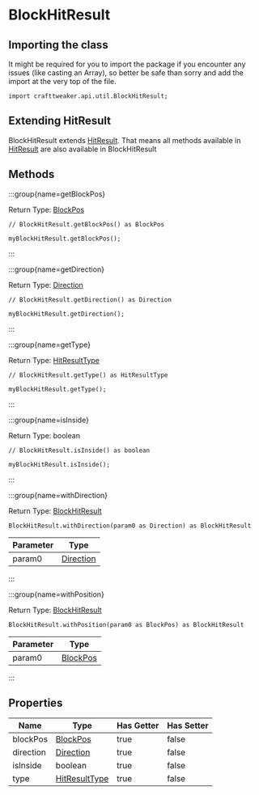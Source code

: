 # BlockHitResult

## Importing the class

It might be required for you to import the package if you encounter any issues (like casting an Array), so better be safe than sorry and add the import at the very top of the file.
```zenscript
import crafttweaker.api.util.BlockHitResult;
```


## Extending HitResult

BlockHitResult extends [HitResult](/vanilla/api/util/HitResult). That means all methods available in [HitResult](/vanilla/api/util/HitResult) are also available in BlockHitResult

## Methods

:::group{name=getBlockPos}

Return Type: [BlockPos](/vanilla/api/util/math/BlockPos)

```zenscript
// BlockHitResult.getBlockPos() as BlockPos

myBlockHitResult.getBlockPos();
```

:::

:::group{name=getDirection}

Return Type: [Direction](/vanilla/api/util/direction/Direction)

```zenscript
// BlockHitResult.getDirection() as Direction

myBlockHitResult.getDirection();
```

:::

:::group{name=getType}

Return Type: [HitResultType](/vanilla/api/util/HitResultType)

```zenscript
// BlockHitResult.getType() as HitResultType

myBlockHitResult.getType();
```

:::

:::group{name=isInside}

Return Type: boolean

```zenscript
// BlockHitResult.isInside() as boolean

myBlockHitResult.isInside();
```

:::

:::group{name=withDirection}

Return Type: [BlockHitResult](/vanilla/api/util/BlockHitResult)

```zenscript
BlockHitResult.withDirection(param0 as Direction) as BlockHitResult
```

| Parameter |                        Type                        |
|-----------|----------------------------------------------------|
| param0    | [Direction](/vanilla/api/util/direction/Direction) |


:::

:::group{name=withPosition}

Return Type: [BlockHitResult](/vanilla/api/util/BlockHitResult)

```zenscript
BlockHitResult.withPosition(param0 as BlockPos) as BlockHitResult
```

| Parameter |                    Type                     |
|-----------|---------------------------------------------|
| param0    | [BlockPos](/vanilla/api/util/math/BlockPos) |


:::


## Properties

|   Name    |                        Type                        | Has Getter | Has Setter |
|-----------|----------------------------------------------------|------------|------------|
| blockPos  | [BlockPos](/vanilla/api/util/math/BlockPos)        | true       | false      |
| direction | [Direction](/vanilla/api/util/direction/Direction) | true       | false      |
| isInside  | boolean                                            | true       | false      |
| type      | [HitResultType](/vanilla/api/util/HitResultType)   | true       | false      |

